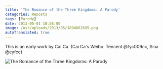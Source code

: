 ```yaml
---
title: 'The Romance of the Three Kingdoms: A Parody'
categories: Reposts
tags: [Parody]
date: 2013-05-01 10:58:00
image: /usr/uploads/2013/05/1894882685.png
autoTranslated: true
---
```



This is an early work by Cai Ca. (Cai Ca's Weibo: Tencent @fyc009cc, Sina @cyfcc)

![The Romance of the Three Kingdoms: A Parody](/usr/uploads/2013/05/1894882685.png)
```
